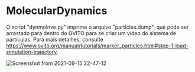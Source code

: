 # MolecularDynamics

O script "dynmolnve.py" imprime o arquivo "particles.dump", que pode ser arrastado para dentro do OVITO para se criar um vídeo do sistema de partículas. Para mais detalhes, consulte https://www.ovito.org/manual/tutorials/marker_particles.html#step-1-load-simulation-trajectory.  

![Screenshot from 2021-09-15 22-47-12](https://user-images.githubusercontent.com/58752424/133536080-a79d0bc9-46b4-4f9c-92f8-61a4a1a4b53c.png)


